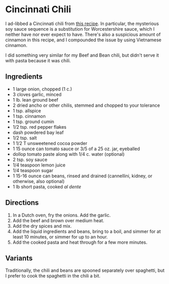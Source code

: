 # Cincinnati Chili

I ad-libbed a Cincinnati chili from [this recipe](http://whatscookingamerica.net/Beef/CincinnatiChili.htm).  In particular, the mysterious soy sauce sequence is a substitution for Worcestershire sauce, which I neither have nor ever expect to have.  There's also a suspicious amount of cinnamon in this recipe, and I compounded the issue by using Vietnamese cinnamon.

I did something very similar for my Beef and Bean chili, but didn't serve it with pasta because it was chili.

## Ingredients

* 1 large onion, chopped (1 c.)
* 3 cloves garlic, minced
* 1 lb. lean ground beef
* 2 dried ancho or other chilis, stemmed and chopped to your tolerance
* 1 tsp. allspice
* 1 tsp. cinnamon
* 1 tsp. ground cumin
* 1/2 tsp. red pepper flakes
* dash powdered bay leaf
* 1/2 tsp. salt
* 1 1/2 T unsweetened cocoa powder
* 1 15 ounce can tomato sauce or 3/5 of a 25 oz. jar, eyeballed
* dollop tomato paste along with 1/4 c. water (optional)
* 2 tsp. soy sauce
* 1/4 teaspoon lemon juice
* 1/4 teaspoon sugar
* 1 15-16 ounce can beans, rinsed and drained (cannellini, kidney, or otherwise, also optional)
* 1 lb short pasta, cooked *al dente*

## Directions

1. In a Dutch oven, fry the onions.  Add the garlic.
2. Add the beef and brown over medium heat.
3. Add the dry spices and mix.
4. Add the liquid ingredients and beans, bring to a boil, and simmer for at least 10 minutes, or simmer for up to an hour.
5. Add the cooked pasta and heat through for a few more minutes. 

## Variants

Traditionally, the chili and beans are spooned separately over spaghetti, but I prefer to cook the spaghetti in the chili a bit.
